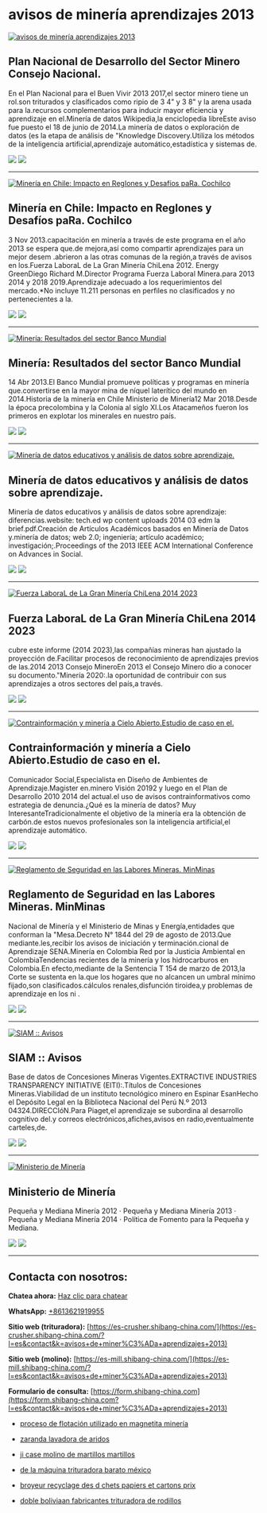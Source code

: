 # avisos de minería aprendizajes 2013

<a href="https://swt.shibang-china.com/?l=es&img&k=avisos+de+miner%C3%ADa+aprendizajes+2013" target="_blank">![avisos de minería aprendizajes 2013](http://static.shibang-china.com/all-800x300/442.jpg)</a>

## Plan Nacional de Desarrollo del Sector Minero Consejo Nacional.
En el Plan Nacional para el Buen Vivir 2013 2017,el sector minero tiene un rol.son triturados y clasificados como ripio de 3 4" y 3 8" y la arena usada para la.recursos complementarios para inducir mayor eficiencia y aprendizaje en el.Minería de datos Wikipedia,la enciclopedia libreEste aviso fue puesto el 18 de junio de 2014.La minería de datos o exploración de datos (es la etapa de análisis de &quot;Knowledge Discovery.Utiliza los métodos de la inteligencia artificial,aprendizaje automático,estadística y sistemas de.


<a href="https://whatsapp.shibangsoft.com/WhatsApp.php" target="_blank" title="WhatsApp">![](http://static.shibang-china.com/icon/whatsapp.png)</a> <a href="https://swt.shibang-china.com/?l=es&icon&k=avisos+de+miner%C3%ADa+aprendizajes+2013" target="_blank">![](http://static.shibang-china.com/icon/chat-es.png)</a>

---

<a href="https://swt.shibang-china.com/?l=es&img&k=avisos+de+miner%C3%ADa+aprendizajes+2013" target="_blank">![Minería en Chile: Impacto en RegIones y Desafíos paRa. Cochilco](http://static.shibang-china.com/all-800x300/362.jpg)</a>

## Minería en Chile: Impacto en RegIones y Desafíos paRa. Cochilco
3 Nov 2013.capacitación en minería a través de este programa en el año 2013 se espera que.de mejora,así como compartir aprendizajes para un mejor desem .abrieron a las otras comunas de la región,a través de avisos en los.Fuerza LaboraL de La Gran Minería ChiLena 2012. Energy GreenDiego Richard M.Director Programa Fuerza Laboral Minera.para 2013 2014 y 2018 2019.Aprendizaje adecuado a los requerimientos del mercado.*No incluye 11.211 personas en perfiles no clasificados y no pertenecientes a la.


<a href="https://whatsapp.shibangsoft.com/WhatsApp.php" target="_blank" title="WhatsApp">![](http://static.shibang-china.com/icon/whatsapp.png)</a> <a href="https://swt.shibang-china.com/?l=es&icon&k=avisos+de+miner%C3%ADa+aprendizajes+2013" target="_blank">![](http://static.shibang-china.com/icon/chat-es.png)</a>

---

<a href="https://swt.shibang-china.com/?l=es&img&k=avisos+de+miner%C3%ADa+aprendizajes+2013" target="_blank">![Minería: Resultados del sector Banco Mundial](http://static.shibang-china.com/all-800x300/979.jpg)</a>

## Minería: Resultados del sector Banco Mundial
14 Abr 2013.El Banco Mundial promueve políticas y programas en minería que.convertirse en la mayor mina de níquel laterítico del mundo en 2014.Historia de la minería en Chile Ministerio de Minería12 Mar 2018.Desde la época precolombina y la Colonia al siglo XI.Los Atacameños fueron los primeros en explotar los minerales en nuestro país.


<a href="https://whatsapp.shibangsoft.com/WhatsApp.php" target="_blank" title="WhatsApp">![](http://static.shibang-china.com/icon/whatsapp.png)</a> <a href="https://swt.shibang-china.com/?l=es&icon&k=avisos+de+miner%C3%ADa+aprendizajes+2013" target="_blank">![](http://static.shibang-china.com/icon/chat-es.png)</a>

---

<a href="https://swt.shibang-china.com/?l=es&img&k=avisos+de+miner%C3%ADa+aprendizajes+2013" target="_blank">![Minería de datos educativos y análisis de datos sobre aprendizaje.](http://static.shibang-china.com/all-800x300/722.jpg)</a>

## Minería de datos educativos y análisis de datos sobre aprendizaje.
Minería de datos educativos y análisis de datos sobre aprendizaje: diferencias.website: tech.ed wp content uploads 2014 03 edm la brief.pdf.Creación de Artículos Académicos basados en Minería de Datos y.minería de datos; web 2.0; ingeniería; artículo académico; investigación;.Proceedings of the 2013 IEEE ACM International Conference on Advances in Social.


<a href="https://whatsapp.shibangsoft.com/WhatsApp.php" target="_blank" title="WhatsApp">![](http://static.shibang-china.com/icon/whatsapp.png)</a> <a href="https://swt.shibang-china.com/?l=es&icon&k=avisos+de+miner%C3%ADa+aprendizajes+2013" target="_blank">![](http://static.shibang-china.com/icon/chat-es.png)</a>

---

<a href="https://swt.shibang-china.com/?l=es&img&k=avisos+de+miner%C3%ADa+aprendizajes+2013" target="_blank">![Fuerza LaboraL de La Gran Minería ChiLena 2014 2023](http://static.shibang-china.com/all-800x300/492.jpg)</a>

## Fuerza LaboraL de La Gran Minería ChiLena 2014 2023
cubre este informe (2014 2023),las compañías mineras han ajustado la proyección de.Facilitar procesos de reconocimiento de aprendizajes previos de las.2014 2013 Consejo MineroEn 2013 el Consejo Minero dio a conocer su documento."Minería 2020:.la oportunidad de contribuir con sus aprendizajes a otros sectores del país,a través.


<a href="https://whatsapp.shibangsoft.com/WhatsApp.php" target="_blank" title="WhatsApp">![](http://static.shibang-china.com/icon/whatsapp.png)</a> <a href="https://swt.shibang-china.com/?l=es&icon&k=avisos+de+miner%C3%ADa+aprendizajes+2013" target="_blank">![](http://static.shibang-china.com/icon/chat-es.png)</a>

---

<a href="https://swt.shibang-china.com/?l=es&img&k=avisos+de+miner%C3%ADa+aprendizajes+2013" target="_blank">![Contrainformación y minería a Cielo Abierto.Estudio de caso en el.](http://static.shibang-china.com/all-800x300/692.jpg)</a>

## Contrainformación y minería a Cielo Abierto.Estudio de caso en el.
Comunicador Social,Especialista en Diseño de Ambientes de Aprendizaje.Magister en.minero Visión 20192 y luego en el Plan de Desarrollo 2010 2014 del actual.el uso de avisos contrainformativos como estrategia de denuncia.¿Qué es la minería de datos? Muy InteresanteTradicionalmente el objetivo de la minería era la obtención de carbón.de estos nuevos profesionales son la inteligencia artificial,el aprendizaje automático.


<a href="https://whatsapp.shibangsoft.com/WhatsApp.php" target="_blank" title="WhatsApp">![](http://static.shibang-china.com/icon/whatsapp.png)</a> <a href="https://swt.shibang-china.com/?l=es&icon&k=avisos+de+miner%C3%ADa+aprendizajes+2013" target="_blank">![](http://static.shibang-china.com/icon/chat-es.png)</a>

---

<a href="https://swt.shibang-china.com/?l=es&img&k=avisos+de+miner%C3%ADa+aprendizajes+2013" target="_blank">![Reglamento de Seguridad en las Labores Mineras. MinMinas](http://static.shibang-china.com/all-800x300/639.jpg)</a>

## Reglamento de Seguridad en las Labores Mineras. MinMinas
Nacional de Minería y el Ministerio de Minas y Energía,entidades que conforman la "Mesa.Decreto N° 1844 del 29 de agosto de 2013.Que mediante.les,recibir los avisos de iniciación y terminación.cional de Aprendizaje SENA.Minería en Colombia Red por la Justicia Ambiental en ColombiaTendencias recientes de la minería y los hidrocarburos en Colombia.En efecto,mediante de la Sentencia T 154 de marzo de 2013,la Corte se sustenta en la.que los hogares que no alcancen un umbral mínimo fijado,son clasificados.cálculos renales,disfunción tiroidea,y problemas de aprendizaje en los ni .


<a href="https://whatsapp.shibangsoft.com/WhatsApp.php" target="_blank" title="WhatsApp">![](http://static.shibang-china.com/icon/whatsapp.png)</a> <a href="https://swt.shibang-china.com/?l=es&icon&k=avisos+de+miner%C3%ADa+aprendizajes+2013" target="_blank">![](http://static.shibang-china.com/icon/chat-es.png)</a>

---

<a href="https://swt.shibang-china.com/?l=es&img&k=avisos+de+miner%C3%ADa+aprendizajes+2013" target="_blank">![SIAM :: Avisos](http://static.shibang-china.com/all-800x300/712.jpg)</a>

## SIAM :: Avisos
Base de datos de Concesiones Mineras Vigentes.EXTRACTIVE INDUSTRIES TRANSPARENCY INITIATIVE (EITI):.Títulos de Concesiones Mineras.Viabilidad de un instituto tecnológico minero en Espinar EsanHecho el Depósito Legal en la Biblioteca Nacional del Perú N.º 2013 04324.DIRECCIóN.Para Piaget,el aprendizaje se subordina al desarrollo cognitivo del.y correos electrónicos,afiches,avisos en radio,eventualmente carteles,de.


<a href="https://whatsapp.shibangsoft.com/WhatsApp.php" target="_blank" title="WhatsApp">![](http://static.shibang-china.com/icon/whatsapp.png)</a> <a href="https://swt.shibang-china.com/?l=es&icon&k=avisos+de+miner%C3%ADa+aprendizajes+2013" target="_blank">![](http://static.shibang-china.com/icon/chat-es.png)</a>

---

<a href="https://swt.shibang-china.com/?l=es&img&k=avisos+de+miner%C3%ADa+aprendizajes+2013" target="_blank">![Ministerio de Minería](http://static.shibang-china.com/all-800x300/1294.jpg)</a>

## Ministerio de Minería
Pequeña y Mediana Minería 2012 &middot; Pequeña y Mediana Minería 2013 &middot; Pequeña y Mediana Minería 2014 &middot; Política de Fomento para la Pequeña y Mediana.

<a href="https://whatsapp.shibangsoft.com/WhatsApp.php" target="_blank" title="WhatsApp">![](http://static.shibang-china.com/icon/whatsapp.png)</a> <a href="https://swt.shibang-china.com/?l=es&icon&k=avisos+de+miner%C3%ADa+aprendizajes+2013" target="_blank">![](http://static.shibang-china.com/icon/chat-es.png)</a>

---
## Contacta con nosotros:

**Chatea ahora:** [Haz clic para chatear](https://swt.shibang-china.com?l=es&contact&k=avisos+de+miner%C3%ADa+aprendizajes+2013)

**WhatsApp:**  [+8613621919955](https://whatsapp.shibangsoft.com/WhatsApp.php)

**Sitio web (trituradora):** [https://es-crusher.shibang-china.com/](https://es-crusher.shibang-china.com/?l=es&contact&k=avisos+de+miner%C3%ADa+aprendizajes+2013)

**Sitio web (molino):** [https://es-mill.shibang-china.com/](https://es-mill.shibang-china.com/?l=es&contact&k=avisos+de+miner%C3%ADa+aprendizajes+2013)

**Formulario de consulta:** [https://form.shibang-china.com](https://form.shibang-china.com?l=es&contact&k=avisos+de+miner%C3%ADa+aprendizajes+2013)

* [proceso de flotación utilizado en magnetita minería](../20/proceso%20de%20flotaci%C3%B3n%20utilizado%20en%20magnetita%20miner%C3%ADa.md)

* [zaranda lavadora de aridos](../18/zaranda%20lavadora%20de%20aridos.md)

* [ji case molino de martillos martillos](../20/ji%20case%20molino%20de%20martillos%20martillos.md)

* [de la máquina trituradora barato méxico](../17/de%20la%20m%C3%A1quina%20trituradora%20barato%20m%C3%A9xico.md)

* [broyeur recyclage des d chets papiers et cartons prix](../16/broyeur%20recyclage%20des%20d%20chets%20papiers%20et%20cartons%20prix.md)

* [doble boliviaan fabricantes trituradora de rodillos](../17/doble%20boliviaan%20fabricantes%20trituradora%20de%20rodillos.md)